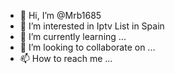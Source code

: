 - 👋 Hi, I’m @Mrb1685
- 👀 I’m interested in Iptv List in Spain
- 🌱 I’m currently learning ...
- 💞️ I’m looking to collaborate on ...
- 📫 How to reach me ...

<!---
Mrb1685/Mrb1685 is a ✨ special ✨ repository because its `README.md` (this file) appears on your GitHub profile.
You can click the Preview link to take a look at your changes.
--->
